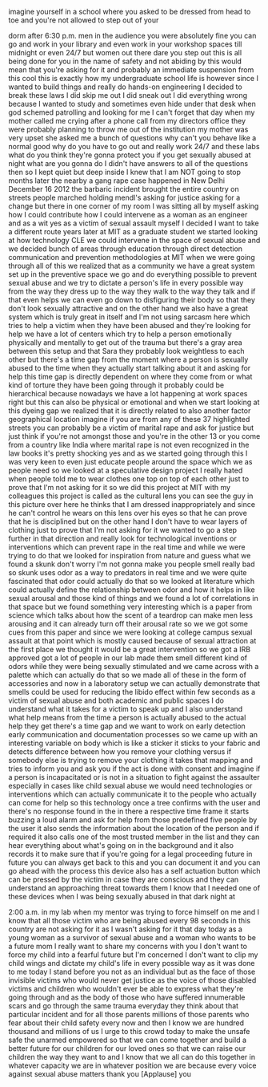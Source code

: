 
imagine yourself in a school where you
asked to be dressed from head to toe and
you&#39;re not allowed to step out of your

dorm after 6:30 p.m.
men in the audience you were absolutely
fine you can go and work in your library
and even work in your workshop spaces
till midnight or even 24/7 but women out
there dare you step out this is all
being done for you in the name of safety
and not abiding by this would mean that
you&#39;re asking for it and probably an
immediate suspension from this cool this
is exactly how my undergraduate school
life is
however since I wanted to build things
and really do hands-on engineering I
decided to break these laws I did skip
me out I did sneak out I did everything
wrong because I wanted to study and
sometimes even hide under that desk when
god schemed patrolling and looking for
me I can&#39;t forget that day when my
mother called me crying after a phone
call from my directors office
they were probably planning to throw me
out of the institution my mother was
very upset she asked me a bunch of
questions
why can&#39;t you behave like a normal good
why do you have to go out and really
work 24/7 and these labs what do you
think they&#39;re gonna protect you if you
get sexually abused at night what are
you gonna do I didn&#39;t have answers to
all of the questions then so I kept
quiet but deep inside I knew that I am
NOT going to stop months later the
nearby a gang rape case happened in New
Delhi December 16 2012 the barbaric
incident brought the entire country on
streets people marched holding
mendl&#39;s asking for justice asking for a
change but there in one corner of my
room I was sitting all by myself asking
how I could contribute how I could
intervene as a woman as an engineer and
as a wit
yes as a victim of sexual assault myself
I decided I want to take a different
route years later at MIT as a graduate
student we started looking at how
technology CLE we could intervene in the
space of sexual abuse and we decided
bunch of areas through education through
direct detection communication and
prevention methodologies at MIT when we
were going through all of this we
realized that as a community we have a
great system set up in the preventive
space we go and do everything possible
to prevent sexual abuse and we try to
dictate a person&#39;s life in every
possible way from the way they dress up
to the way they walk to the way they
talk and if that even helps we can even
go down to disfiguring their body so
that they don&#39;t look sexually attractive
and on the other hand we also have a
great system which is truly great in
itself and I&#39;m not using sarcasm here
which tries to help a victim when they
have been abused and they&#39;re looking for
help we have a lot of centers which try
to help a person emotionally physically
and mentally to get out of the trauma
but there&#39;s a gray area between this
setup and that Sara they probably look
weightless to each other but there&#39;s a
time gap from the moment where a person
is sexually abused to the time when they
actually start talking about it and
asking for help this time gap is
directly dependent on where they come
from or what kind of torture they have
been going through it probably could be
hierarchical because nowadays we have a
lot
happening at work spaces right but this
can also be physical or emotional and
when we start looking at this dyeing gap
we realized that it is directly related
to also another factor geographical
location imagine if you are from any of
these 37 highlighted streets you can
probably be a victim of marital rape and
ask for justice but just think if you&#39;re
not amongst those and you&#39;re in the
other 13 or you come from a country like
India where marital rape is not even
recognized in the law books it&#39;s pretty
shocking yes and as we started going
through this I was very keen to even
just educate people around the space
which we as people need so we looked at
a speculative design project I really
hated when people told me to wear
clothes one top on top of each other
just to prove that I&#39;m not asking for it
so we did this project at MIT with my
colleagues this project is called as the
cultural lens you can see the guy in
this picture over here he thinks that I
am dressed inappropriately and since he
can&#39;t control he wears on this lens over
his eyes so that he can prove that he is
disciplined but on the other hand I
don&#39;t have to wear layers of clothing
just to prove that I&#39;m not asking for it
we wanted to go a step further in that
direction and really look for
technological inventions or
interventions which can prevent rape in
the real time and while we were trying
to do that we looked for inspiration
from nature and guess what we found
a skunk don&#39;t worry I&#39;m not gonna make
you people smell really bad
so skunk uses odor as a way to predators
in real time and we were quite
fascinated that odor could actually do
that so we looked at literature which
could actually define the relationship
between odor and how it helps in like
sexual arousal and those kind of things
and we found a lot of correlations in
that space
but we found something very interesting
which is a paper from science which
talks about how the scent of a teardrop
can make men less arousing and it can
already turn off their arousal rate so
we we got some cues from this paper and
since we were looking at college campus
sexual assault at that point which is
mostly caused because of sexual
attraction at the first place we thought
it would be a great intervention so we
got a IRB approved got a lot of people
in our lab made them smell different
kind of odors while they were being
sexually stimulated and we came across
with a palette which can actually do
that so we made all of these in the form
of accessories and now in a laboratory
setup we can actually demonstrate that
smells could be used for reducing the
libido effect within few seconds as a
victim of sexual abuse and both academic
and public spaces I do understand what
it takes for a victim to speak up and I
also understand what help means from the
time a person is actually abused to the
actual help they get there&#39;s a time gap
and we want to work on early detection
early communication and documentation
processes so we came up with an
interesting variable on body which is
like a sticker it sticks to your fabric
and detects difference between how you
remove your clothing versus if somebody
else is trying to remove your clothing
it takes that mapping and tries to
inform you and ask you if the act is
done with consent and imagine if a
person is incapacitated or is not in a
situation to fight against the assaulter
especially in cases like child sexual
abuse we would need technologies or
interventions which can actually
communicate it to the people who
actually can come for help so this
technology once a tree confirms with the
user and there&#39;s no response found in
the in there
a respective time frame it starts
buzzing a loud alarm and ask for help
from those predefined five people by the
user it also sends the information about
the location of the person and if
required it also calls one of the most
trusted member in the list and they can
hear everything about what&#39;s going on in
the background and it also records it to
make sure that if you&#39;re going for a
legal proceeding future in future you
can always get back to this and you can
document it and you can go ahead with
the process this device also has a self
actuation button which can be pressed by
the victim in case they are conscious
and they can understand an approaching
threat towards them I know that I needed
one of these devices when I was being
sexually abused in that dark night at

2:00 a.m. in my lab when my mentor was
trying to force himself on me
and I know that all those victim who are
being abused every 98 seconds in this
country are not asking for it as I
wasn&#39;t asking for it that day today as a
young woman as a survivor of sexual
abuse and a woman who wants to be a
future mom I really want to share my
concerns with you I don&#39;t want to force
my child into a fearful future but I&#39;m
concerned I don&#39;t want to clip my child
wings and dictate my child&#39;s life in
every possible way as it was done to me
today I stand before you not as an
individual but as the face of those
invisible victims who would never get
justice as the voice of those disabled
victims and children who wouldn&#39;t ever
be able to express what they&#39;re going
through and as the body of those who
have suffered innumerable scars and go
through the same trauma everyday they
think about that particular incident and
for all those parents millions of those
parents who fear about their child
safety every now and then I know we are
hundred thousand and millions of us
I urge to this crowd today to make the
unsafe safe the unarmed empowered so
that we can come together and build a
better future for our children for our
loved ones so that we can raise our
children the way they want to and I know
that we all can do this together in
whatever capacity we are in whatever
position we are because every voice
against sexual abuse matters thank you
[Applause]
you
